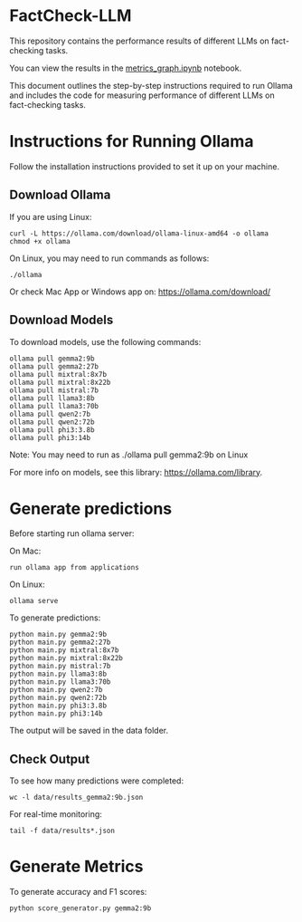 # FactCheck-LLM
This repository contains the performance results of different LLMs on fact-checking tasks.

You can view the results in the [metrics_graph.ipynb](https://github.com/basakbozkurt/FactCheck-LLM/blob/main/metrics_graph.ipynb) notebook.

This document outlines the step-by-step instructions required to run Ollama and includes the code for measuring performance of different LLMs on fact-checking tasks.

# Instructions for Running Ollama
 Follow the installation instructions provided to set it up on your machine.

## Download Ollama

If you are using Linux:

    curl -L https://ollama.com/download/ollama-linux-amd64 -o ollama
    chmod +x ollama

On Linux, you may need to run commands as follows:
    
    ./ollama

Or check Mac App or Windows app on: https://ollama.com/download/

## Download Models

To download models, use the following commands:

    ollama pull gemma2:9b
    ollama pull gemma2:27b
    ollama pull mixtral:8x7b
    ollama pull mixtral:8x22b
    ollama pull mistral:7b
    ollama pull llama3:8b
    ollama pull llama3:70b
    ollama pull qwen2:7b
    ollama pull qwen2:72b
    ollama pull phi3:3.8b
    ollama pull phi3:14b

Note: You may need to run as ./ollama pull gemma2:9b on Linux

For more info on models, see this library: https://ollama.com/library.

# Generate predictions 
Before starting run ollama server:

On Mac: 

    run ollama app from applications

On Linux:
    
    ollama serve

To generate predictions:

    python main.py gemma2:9b
    python main.py gemma2:27b
    python main.py mixtral:8x7b
    python main.py mixtral:8x22b
    python main.py mistral:7b
    python main.py llama3:8b
    python main.py llama3:70b
    python main.py qwen2:7b
    python main.py qwen2:72b
    python main.py phi3:3.8b
    python main.py phi3:14b

The output will be saved in the data folder.

 ## Check Output

To see how many predictions were completed:

    wc -l data/results_gemma2:9b.json

For real-time monitoring:

    tail -f data/results*.json 


# Generate Metrics

To generate accuracy and F1 scores:

    python score_generator.py gemma2:9b





